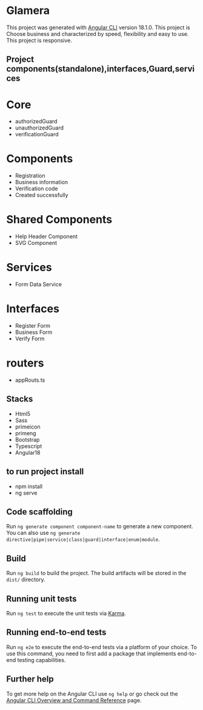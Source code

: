 # Glamera

This project was generated with [Angular CLI](https://github.com/angular/angular-cli) version 18.1.0.
This project  is Choose business and characterized by speed, flexibility and easy to use.
This project  is responsive.

## Project components(standalone),interfaces,Guard,services
# Core  
  - authorizedGuard
  - unauthorizedGuard
  - verificationGuard

# Components 
  - Registration
  - Business information
  - Verification code
  - Created successfully
    

  # Shared Components 
  - Help Header Component
  - SVG Component

 # Services 
  - Form Data Service


# Interfaces 
  - Register Form
  - Business Form
  - Verify Form


# routers
  - appRouts.ts
##  Stacks

  - Html5
  - Sass 
  - primeicon
  - primeng
  - Bootstrap
  - Typescript 
  - Angular18

## to run project install

  - npm install
  - ng serve


## Code scaffolding

Run `ng generate component component-name` to generate a new component. You can also use `ng generate directive|pipe|service|class|guard|interface|enum|module`.

## Build

Run `ng build` to build the project. The build artifacts will be stored in the `dist/` directory.

## Running unit tests

Run `ng test` to execute the unit tests via [Karma](https://karma-runner.github.io).

## Running end-to-end tests

Run `ng e2e` to execute the end-to-end tests via a platform of your choice. To use this command, you need to first add a package that implements end-to-end testing capabilities.

## Further help

To get more help on the Angular CLI use `ng help` or go check out the [Angular CLI Overview and Command Reference](https://angular.dev/tools/cli) page.
